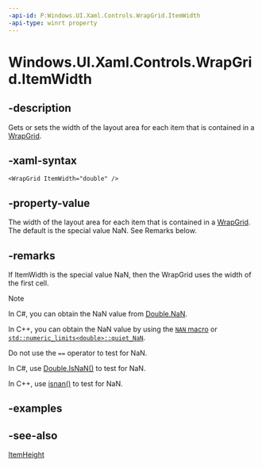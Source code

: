 ```yaml
---
-api-id: P:Windows.UI.Xaml.Controls.WrapGrid.ItemWidth
-api-type: winrt property
---
```


<!-- Property syntax
public double ItemWidth { get;  set; }
-->

# Windows.UI.Xaml.Controls.WrapGrid.ItemWidth

## -description
Gets or sets the width of the layout area for each item that is contained in a [WrapGrid](wrapgrid.md).



## -xaml-syntax
```xaml
<WrapGrid ItemWidth="double" />
```


## -property-value
The width of the layout area for each item that is contained in a [WrapGrid](wrapgrid.md). The default is the special value NaN. See Remarks below.

## -remarks

<!-- "Auto" is not supported in XAML markup for this property -->
If ItemWidth is the special value NaN, then the WrapGrid uses the width of the first cell.

> [!NOTE]
> In C#, you can obtain the NaN value from [Double.NaN](/dotnet/api/system.double.nan?view=dotnet-uwp-10.0&preserve-view=true).
>
> In C++, you can obtain the NaN value by using the [`NAN` macro](/cpp/standard-library/cmath) or [`std::numeric_limits<double>::quiet_NaN`](/cpp/standard-library/numeric-limits-class#quiet_nan).
>
> Do not use the `==` operator to test for NaN.
>
> In C#, use [Double.IsNaN()](/dotnet/api/system.double.isnan?view=dotnet-uwp-10.0&preserve-view=true) to test for NaN.
>
> In C++, use [isnan()](/cpp/c-runtime-library/reference/isnan-isnan-isnanf) to test for NaN.

## -examples

## -see-also
[ItemHeight](wrapgrid_itemheight.md)
